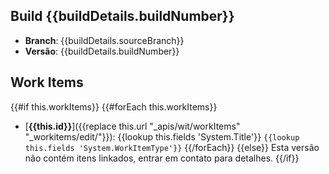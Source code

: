 ## Build {{buildDetails.buildNumber}}
* **Branch**: {{buildDetails.sourceBranch}}
* **Versão**: {{buildDetails.buildNumber}}

## Work Items
{{#if this.workItems}}
{{#forEach this.workItems}}
*  [**{{this.id}}**]({{replace this.url "_apis/wit/workItems" "_workitems/edit/"}}):  {{lookup this.fields 'System.Title'}} `{{lookup this.fields 'System.WorkItemType'}}`
{{/forEach}}
{{else}}
    Esta versão não contém itens linkados, entrar em contato para detalhes.
{{/if}}